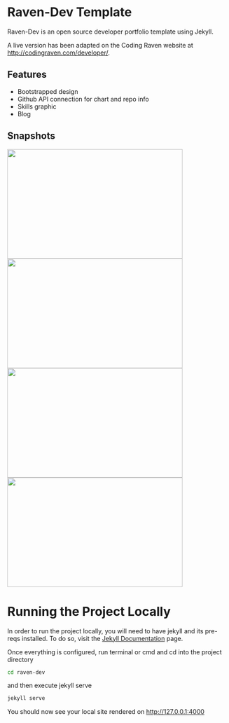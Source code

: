 # Raven-Dev Template
Raven-Dev is an open source developer portfolio template using Jekyll.

A live version has been adapted on the Coding Raven website at <a href="http://codingraven.com/developer/" target="_blank">http://codingraven.com/developer/</a>.
## Features
<ul>
<li>Bootstrapped design</li>
<li>Github API connection for chart and repo info</li>
<li>Skills graphic</li>
<li>Blog</li>
</ul>

## Snapshots
<a href="http://codingraven.com/img/featured_projects/raven-dev/1.png" target="_blank"><img src="http://codingraven.com/img/featured_projects/raven-dev/1.png" width="400px" height="250px"/></a>
<a href="http://codingraven.com/img/featured_projects/raven-dev/2.png" target="_blank"><img src="http://codingraven.com/img/featured_projects/raven-dev/2.png" width="400px" height="250px"/></a>
<a href="http://codingraven.com/img/featured_projects/raven-dev/3.png" target="_blank"><img src="http://codingraven.com/img/featured_projects/raven-dev/3.png" width="400px" height="250px"/></a>
<a href="http://codingraven.com/img/featured_projects/raven-dev/4.png" target="_blank"><img src="http://codingraven.com/img/featured_projects/raven-dev/4.png" width="400px" height="250px"/></a>

# Running the Project Locally
In order to run the project locally, you will need to have jekyll and its pre-reqs installed. To do so, visit the <a href="https://jekyllrb.com/docs/installation/">Jekyll Documentation</a> page.

Once everything is configured, run terminal or cmd and cd into the project directory
```bash
cd raven-dev
```

and then execute jekyll serve

```bash
jekyll serve
```

You should now see your local site rendered on <a href="http://127.0.0.1:4000">http://127.0.0.1:4000</a>
